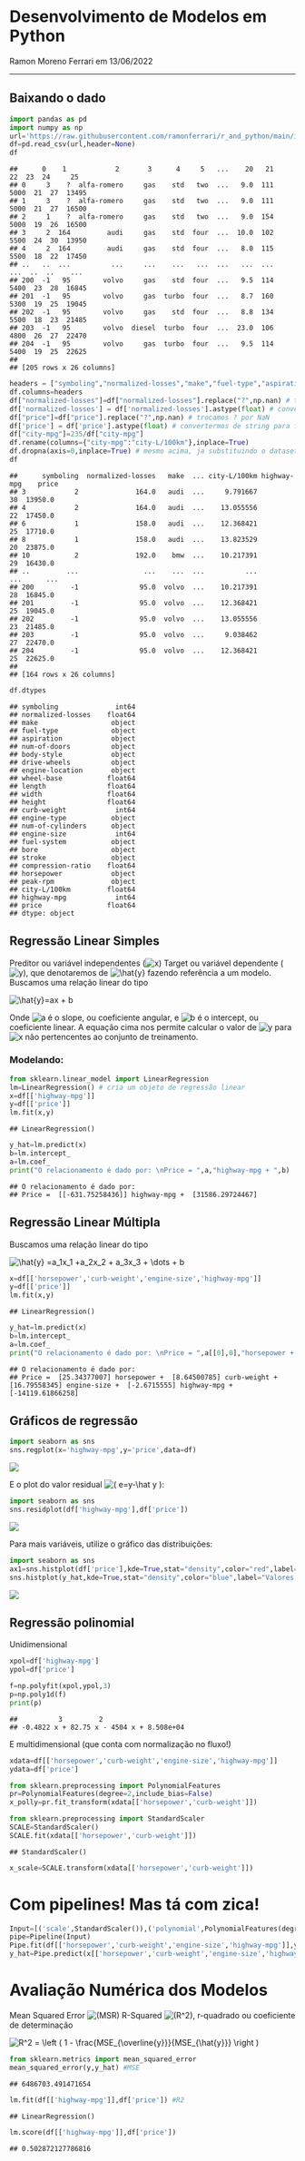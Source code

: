 Desenvolvimento de Modelos em Python
================
Ramon Moreno Ferrari em
13/06/2022

------------------------------------------------------------------------

## Baixando o dado

``` python
import pandas as pd
import numpy as np
url='https://raw.githubusercontent.com/ramonferrari/r_and_python/main/intro_python_files/imports-85.data'
df=pd.read_csv(url,header=None)
df
```

    ##      0    1            2       3      4     5   ...    20   21    22  23  24     25
    ## 0     3    ?  alfa-romero     gas    std   two  ...   9.0  111  5000  21  27  13495
    ## 1     3    ?  alfa-romero     gas    std   two  ...   9.0  111  5000  21  27  16500
    ## 2     1    ?  alfa-romero     gas    std   two  ...   9.0  154  5000  19  26  16500
    ## 3     2  164         audi     gas    std  four  ...  10.0  102  5500  24  30  13950
    ## 4     2  164         audi     gas    std  four  ...   8.0  115  5500  18  22  17450
    ## ..   ..  ...          ...     ...    ...   ...  ...   ...  ...   ...  ..  ..    ...
    ## 200  -1   95        volvo     gas    std  four  ...   9.5  114  5400  23  28  16845
    ## 201  -1   95        volvo     gas  turbo  four  ...   8.7  160  5300  19  25  19045
    ## 202  -1   95        volvo     gas    std  four  ...   8.8  134  5500  18  23  21485
    ## 203  -1   95        volvo  diesel  turbo  four  ...  23.0  106  4800  26  27  22470
    ## 204  -1   95        volvo     gas  turbo  four  ...   9.5  114  5400  19  25  22625
    ## 
    ## [205 rows x 26 columns]

``` python
headers = ["symboling","normalized-losses","make","fuel-type","aspiration", "num-of-doors","body-style", "drive-wheels","engine-location","wheel-base", "length","width","height","curb-weight","engine-type", "num-of-cylinders", "engine-size","fuel-system","bore","stroke","compression-ratio","horsepower", "peak-rpm","city-mpg","highway-mpg","price"]
df.columns=headers
df["normalized-losses"]=df["normalized-losses"].replace("?",np.nan) # trocamos ? por NaN
df['normalized-losses'] = df['normalized-losses'].astype(float) # convertermos de string para float
df["price"]=df["price"].replace("?",np.nan) # trocamos ? por NaN
df['price'] = df['price'].astype(float) # convertermos de string para float
df["city-mpg"]=235/df["city-mpg"]
df.rename(columns={"city-mpg":"city-L/100km"},inplace=True)
df.dropna(axis=0,inplace=True) # mesmo acima, ja substituindo o dataset df
df
```

    ##      symboling  normalized-losses   make  ... city-L/100km highway-mpg    price
    ## 3            2              164.0   audi  ...     9.791667          30  13950.0
    ## 4            2              164.0   audi  ...    13.055556          22  17450.0
    ## 6            1              158.0   audi  ...    12.368421          25  17710.0
    ## 8            1              158.0   audi  ...    13.823529          20  23875.0
    ## 10           2              192.0    bmw  ...    10.217391          29  16430.0
    ## ..         ...                ...    ...  ...          ...         ...      ...
    ## 200         -1               95.0  volvo  ...    10.217391          28  16845.0
    ## 201         -1               95.0  volvo  ...    12.368421          25  19045.0
    ## 202         -1               95.0  volvo  ...    13.055556          23  21485.0
    ## 203         -1               95.0  volvo  ...     9.038462          27  22470.0
    ## 204         -1               95.0  volvo  ...    12.368421          25  22625.0
    ## 
    ## [164 rows x 26 columns]

``` python
df.dtypes
```

    ## symboling              int64
    ## normalized-losses    float64
    ## make                  object
    ## fuel-type             object
    ## aspiration            object
    ## num-of-doors          object
    ## body-style            object
    ## drive-wheels          object
    ## engine-location       object
    ## wheel-base           float64
    ## length               float64
    ## width                float64
    ## height               float64
    ## curb-weight            int64
    ## engine-type           object
    ## num-of-cylinders      object
    ## engine-size            int64
    ## fuel-system           object
    ## bore                  object
    ## stroke                object
    ## compression-ratio    float64
    ## horsepower            object
    ## peak-rpm              object
    ## city-L/100km         float64
    ## highway-mpg            int64
    ## price                float64
    ## dtype: object

## Regressão Linear Simples

Preditor ou variável independentes
(![x](https://latex.codecogs.com/png.image?%5Cdpi%7B110%7D&space;%5Cbg_white&space;x "x"))
Target ou variável dependente
(![y](https://latex.codecogs.com/png.image?%5Cdpi%7B110%7D&space;%5Cbg_white&space;y "y")),
que denotaremos de
![\\hat{y}](https://latex.codecogs.com/png.image?%5Cdpi%7B110%7D&space;%5Cbg_white&space;%5Chat%7By%7D "\hat{y}")
fazendo referência a um modelo. Buscamos uma relação linear do tipo

![\\hat{y}=ax + b](https://latex.codecogs.com/png.image?%5Cdpi%7B110%7D&space;%5Cbg_white&space;%5Chat%7By%7D%3Dax%20%2B%20b "\hat{y}=ax + b")

Onde
![a](https://latex.codecogs.com/png.image?%5Cdpi%7B110%7D&space;%5Cbg_white&space;a "a")
é o slope, ou coeficiente angular, e
![b](https://latex.codecogs.com/png.image?%5Cdpi%7B110%7D&space;%5Cbg_white&space;b "b")
é o intercept, ou coeficiente linear. A equação cima nos permite
calcular o valor de
![y](https://latex.codecogs.com/png.image?%5Cdpi%7B110%7D&space;%5Cbg_white&space;y "y")
para
![x](https://latex.codecogs.com/png.image?%5Cdpi%7B110%7D&space;%5Cbg_white&space;x "x")
não pertencentes ao conjunto de treinamento.

### Modelando:

``` python
from sklearn.linear_model import LinearRegression
lm=LinearRegression() # cria um objeto de regressão linear
x=df[['highway-mpg']]
y=df[['price']]
lm.fit(x,y)
```

    ## LinearRegression()

``` python
y_hat=lm.predict(x)
b=lm.intercept_
a=lm.coef_
print("O relacionamento é dado por: \nPrice = ",a,"highway-mpg + ",b)
```

    ## O relacionamento é dado por: 
    ## Price =  [[-631.75258436]] highway-mpg +  [31586.29724467]

## Regressão Linear Múltipla

Buscamos uma relação linear do tipo

![ \\hat{y} =a_1x_1 +a_2x_2 + a_3x_3 + \\dots + b ](https://latex.codecogs.com/png.image?%5Cdpi%7B110%7D&space;%5Cbg_white&space;%20%5Chat%7By%7D%20%3Da_1x_1%20%2Ba_2x_2%20%2B%20a_3x_3%20%2B%20%5Cdots%20%2B%20b%20 " \hat{y} =a_1x_1 +a_2x_2 + a_3x_3 + \dots + b ")

``` python
x=df[['horsepower','curb-weight','engine-size','highway-mpg']]
y=df[['price']]
lm.fit(x,y)
```

    ## LinearRegression()

``` python
y_hat=lm.predict(x)
b=lm.intercept_
a=lm.coef_
print("O relacionamento é dado por: \nPrice = ",a[[0],0],"horsepower + ",a[[0],1],"curb-weight + ",a[[0],2],"engine-size + ",a[[0],3],"highway-mpg + ",b)
```

    ## O relacionamento é dado por: 
    ## Price =  [25.34377007] horsepower +  [8.64500785] curb-weight +  [16.79558345] engine-size +  [-2.6715555] highway-mpg +  [-14119.61866258]

## Gráficos de regressão

``` python
import seaborn as sns
sns.regplot(x='highway-mpg',y='price',data=df)
```

![](modelos_em_python_files/figure-gfm/unnamed-chunk-5-1.png)<!-- -->

E o plot do valor residual
![( e=y-\\hat y )](https://latex.codecogs.com/png.image?%5Cdpi%7B110%7D&space;%5Cbg_white&space;%28%20e%3Dy-%5Chat%20y%20%29 "( e=y-\hat y )"):

``` python
import seaborn as sns
sns.residplot(df['highway-mpg'],df['price'])
```

![](modelos_em_python_files/figure-gfm/unnamed-chunk-6-3.png)<!-- -->

Para mais variáveis, utilize o gráfico das distribuições:

``` python
import seaborn as sns
ax1=sns.histplot(df['price'],kde=True,stat="density",color="red",label="Valor real")
sns.histplot(y_hat,kde=True,stat="density",color="blue",label="Valores modelados",ax=ax1)
```

![](modelos_em_python_files/figure-gfm/unnamed-chunk-7-5.png)<!-- -->

## Regressão polinomial

Unidimensional

``` python
xpol=df['highway-mpg']
ypol=df['price']

f=np.polyfit(xpol,ypol,3)
p=np.poly1d(f)
print(p)
```

    ##          3         2
    ## -0.4822 x + 82.75 x - 4504 x + 8.508e+04

E multidimensional (que conta com normalização no fluxo!)

``` python
xdata=df[['horsepower','curb-weight','engine-size','highway-mpg']]
ydata=df['price']

from sklearn.preprocessing import PolynomialFeatures
pr=PolynomialFeatures(degree=2,include_bias=False)
x_polly=pr.fit_transform(xdata[['horsepower','curb-weight']])

from sklearn.preprocessing import StandardScaler
SCALE=StandardScaler()
SCALE.fit(xdata[['horsepower','curb-weight']])
```

    ## StandardScaler()

``` python
x_scale=SCALE.transform(xdata[['horsepower','curb-weight']])
```

# Com pipelines! Mas tá com zica!

``` python
Input=[('scale',StandardScaler()),('polynomial',PolynomialFeatures(degree=2)),('mode',LinearRegression())]
pipe=Pipeline(Input)
Pipe.fit(df[['horsepower','curb-weight','engine-size','highway-mpg']],y)
y_hat=Pipe.predict(x[['horsepower','curb-weight','engine-size','highway-mpg']])
```

# Avaliação Numérica dos Modelos

Mean Squared Error
![(MSR)](https://latex.codecogs.com/png.image?%5Cdpi%7B110%7D&space;%5Cbg_white&space;%28MSR%29 "(MSR)")
R-Squared
![(R^2)](https://latex.codecogs.com/png.image?%5Cdpi%7B110%7D&space;%5Cbg_white&space;%28R%5E2%29 "(R^2)"),
r-quadrado ou coeficiente de determinação

![R^2 = \\left ( 1 - \\frac{MSE\_{\\overline{y}}}{MSE\_{\\hat{y}}} \\right ) ](https://latex.codecogs.com/png.image?%5Cdpi%7B110%7D&space;%5Cbg_white&space;R%5E2%20%3D%20%5Cleft%20%28%201%20-%20%5Cfrac%7BMSE_%7B%5Coverline%7By%7D%7D%7D%7BMSE_%7B%5Chat%7By%7D%7D%7D%20%5Cright%20%29%20 "R^2 = \left ( 1 - \frac{MSE_{\overline{y}}}{MSE_{\hat{y}}} \right ) ")

``` python
from sklearn.metrics import mean_squared_error
mean_squared_error(y,y_hat) #MSE
```

    ## 6486703.491471654

``` python
lm.fit(df[['highway-mpg']],df['price']) #R2
```

    ## LinearRegression()

``` python
lm.score(df[['highway-mpg']],df['price'])
```

    ## 0.502872127786816
